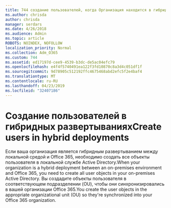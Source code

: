 ```yaml
---
title: 744 создание пользователей, когда Организация находится в гибридном режиме
ms.author: chrisda
author: chrisda
manager: serdars
ms.date: 4/26/2018
ms.audience: Admin
ms.topic: article
ROBOTS: NOINDEX, NOFOLLOW
localization_priority: Normal
ms.collection: Adm_O365
ms.custom: 744
ms.assetid: ed17197d-cee9-4539-b3dc-de5ac04efc79
ms.openlocfilehash: e4f4f5740491ea122f3fd10870c8a3d4c051df1f
ms.sourcegitcommit: 9d78905c512192ffc4675468abd2efc5f2e4baf4
ms.translationtype: MT
ms.contentlocale: ru-RU
ms.lasthandoff: 04/23/2019
ms.locfileid: "32407186"
---
```

# <a name="create-users-in-hybrid-deployments"></a><span data-ttu-id="5f41d-102">Создание пользователей в гибридных развертываниях</span><span class="sxs-lookup"><span data-stu-id="5f41d-102">Create users in hybrid deployments</span></span>

<span data-ttu-id="5f41d-103">Если ваша организация является гибридным развертыванием между локальной средой и Office 365, необходимо создать все объекты пользователя в локальной службе Active Directory.</span><span class="sxs-lookup"><span data-stu-id="5f41d-103">When your organization is a hybrid deployment between an on-premises environment and Office 365, you need to create all user objects in your on-premises Active Directory.</span></span> <span data-ttu-id="5f41d-104">Вы создадите объекты пользователя в соответствующем подразделении (OU), чтобы они синхронизировались в вашей организации Office 365.</span><span class="sxs-lookup"><span data-stu-id="5f41d-104">You create the user objects in the appropriate organizational unit (OU) so they're synchronized into your Office 365 organization.</span></span>
